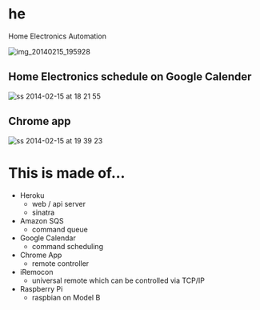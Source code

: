 he
==

Home Electronics Automation

![img_20140215_195928](https://f.cloud.github.com/assets/1041857/2177693/7753b3c4-9632-11e3-9e86-69d209ac8f89.jpg)

## Home Electronics schedule on Google Calender
![ss 2014-02-15 at 18 21 55](https://f.cloud.github.com/assets/1041857/2177628/5ea7a43e-962d-11e3-980d-c0d596ff4ec8.png)


## Chrome app
![ss 2014-02-15 at 19 39 23](https://f.cloud.github.com/assets/1041857/2177629/8bb6f8f8-962d-11e3-882e-cfb62847f972.png)

# This is made of...

- Heroku
    - web / api server
    - sinatra
- Amazon SQS
    - command queue
- Google Calendar
    - command scheduling
- Chrome App
    - remote controller
- iRemocon
    - universal remote which can be controlled via TCP/IP
- Raspberry Pi
    - raspbian on Model B


